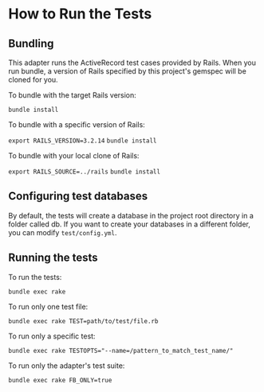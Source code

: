 # How to Run the Tests

## Bundling

This adapter runs the ActiveRecord test cases provided by Rails. When you run bundle, a version of Rails specified by this project's gemspec will be cloned for you.

To bundle with the target Rails version:

`bundle install`

To bundle with a specific version of Rails:

`export RAILS_VERSION=3.2.14`
`bundle install`

To bundle with your local clone of Rails:

`export RAILS_SOURCE=../rails`
`bundle install`

## Configuring test databases

By default, the tests will create a database in the project root directory in a folder called db. If you want to create your databases in a different folder, you can modify `test/config.yml`.

## Running the tests

To run the tests:

`bundle exec rake`

To run only one test file:

`bundle exec rake TEST=path/to/test/file.rb`

To run only a specific test:

`bundle exec rake TESTOPTS="--name=/pattern_to_match_test_name/"`

To run only the adapter's test suite:

`bundle exec rake FB_ONLY=true`
